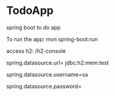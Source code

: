 # TodoApp
spring boot to do app

To run the app: mvn spring-boot:run

access h2:  /h2-console

spring.datasource.url= jdbc:h2:mem:test

spring.datasource.username=sa

spring.datasource.password=
